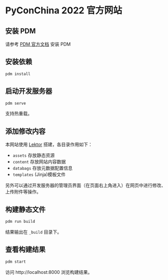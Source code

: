 # PyConChina 2022 官方网站

## 安装 PDM

请参考 [PDM 官方文档](https://pdm.fming.dev/latest/#installation) 安装 PDM

## 安装依赖

```bash
pdm install
```

## 启动开发服务器

```bash
pdm serve
```

支持热重载。

## 添加修改内容

本网站使用 [Lektor](https://www.getlektor.com/docs) 搭建，各目录作用如下：

- `assets` 存放静态资源
- `content` 存放网站内容数据
- `databags` 存放元数据配置信息
- `templates` (Jinja)模板文件

另外可以通过开发服务器的管理员界面（在页面右上角进入）在网页中进行修改、上传附件等操作。

## 构建静态文件

```bash
pdm run build
```

结果输出在 `_build` 目录下。

## 查看构建结果

```bash
pdm start
```

访问 http://localhost:8000 浏览构建结果。
